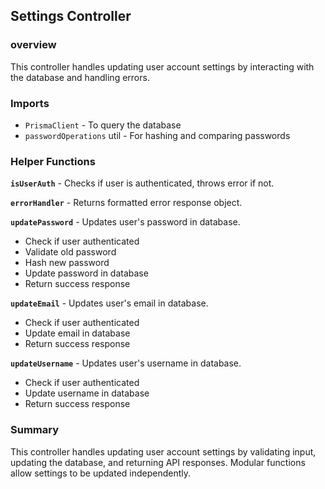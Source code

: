 ## Settings Controller

### overview

This controller handles updating user account settings by interacting with the database and handling errors.

### Imports

- `PrismaClient` - To query the database
- `passwordOperations` util - For hashing and comparing passwords

### Helper Functions

**`isUserAuth`** - Checks if user is authenticated, throws error if not.

**`errorHandler`** - Returns formatted error response object.

**`updatePassword`** - Updates user's password in database.

- Check if user authenticated
- Validate old password
- Hash new password
- Update password in database
- Return success response

**`updateEmail`** - Updates user's email in database.

- Check if user authenticated
- Update email in database
- Return success response

**`updateUsername`** - Updates user's username in database.

- Check if user authenticated
- Update username in database
- Return success response

### Summary

This controller handles updating user account settings by validating input, updating the database, and returning API responses. Modular functions allow settings to be updated independently.
